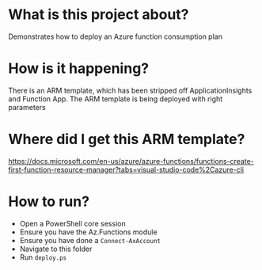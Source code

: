 # What is this project about?
Demonstrates how to deploy an Azure function consumption plan

# How is it happening?
There is an ARM template, which has been stripped off ApplicationInsights and Function App. The ARM template is being deployed with right parameters

# Where did I get this ARM template?
https://docs.microsoft.com/en-us/azure/azure-functions/functions-create-first-function-resource-manager?tabs=visual-studio-code%2Cazure-cli

# How to run?
- Open a PowerShell core session
- Ensure you have the Az.Functions module
- Ensure you have done a `Connect-AxAccount`
- Navigate to this folder
- Run `deploy.ps`
